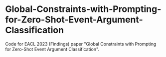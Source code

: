 # Global-Constraints-with-Prompting-for-Zero-Shot-Event-Argument-Classification
Code for EACL 2023 (Findings) paper "Global Constraints with Prompting for Zero-Shot Event Argument Classification".
